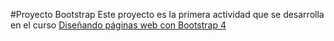 #Proyecto Bootstrap
Este proyecto es la primera actividad que se desarrolla en el curso [Diseñando páginas web con Bootstrap 4](https://www.coursera.org/learn/disenando-paginas-bootstrap4)

